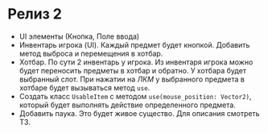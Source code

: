 # Релиз 2
* UI элементы (Кнопка, Поле ввода)
* Инвентарь игрока (UI). Каждый предмет будет кнопкой. Добавить метод выброса и перемещения в хотбар.
* Хотбар. По сути 2 инвентарь у игрока. Из инвентаря игрока можно будет переносить предметы в хотбар и обратно. У хотбара будет выбранный слот. При нажатии на *ЛКМ* у выбранного предмета в хотбаре будет  вызываться метод `use`.
* Создать класс `UsableItem` с методом `use(mouse_position: Vector2)`, который будет выполнять действие определенного предмета.
* Добавить паука. Это будет живое существо. Для описания смотреть ТЗ.
